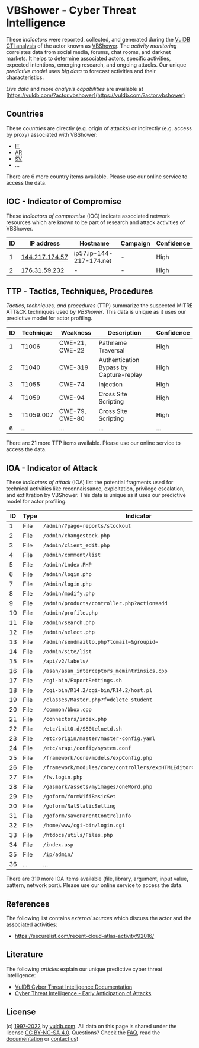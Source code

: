 # VBShower - Cyber Threat Intelligence

These _indicators_ were reported, collected, and generated during the [VulDB CTI analysis](https://vuldb.com/?kb.cti) of the actor known as [VBShower](https://vuldb.com/?actor.vbshower). The _activity monitoring_ correlates data from social media, forums, chat rooms, and darknet markets. It helps to determine associated actors, specific activities, expected intentions, emerging research, and ongoing attacks. Our unique _predictive model_ uses _big data_ to forecast activities and their characteristics.

_Live data_ and more _analysis capabilities_ are available at [https://vuldb.com/?actor.vbshower](https://vuldb.com/?actor.vbshower)

## Countries

These _countries_ are directly (e.g. origin of attacks) or indirectly (e.g. access by proxy) associated with VBShower:

* [IT](https://vuldb.com/?country.it)
* [AR](https://vuldb.com/?country.ar)
* [SV](https://vuldb.com/?country.sv)
* ...

There are 6 more country items available. Please use our online service to access the data.

## IOC - Indicator of Compromise

These _indicators of compromise_ (IOC) indicate associated network resources which are known to be part of research and attack activities of VBShower.

ID | IP address | Hostname | Campaign | Confidence
-- | ---------- | -------- | -------- | ----------
1 | [144.217.174.57](https://vuldb.com/?ip.144.217.174.57) | ip57.ip-144-217-174.net | - | High
2 | [176.31.59.232](https://vuldb.com/?ip.176.31.59.232) | - | - | High

## TTP - Tactics, Techniques, Procedures

_Tactics, techniques, and procedures_ (TTP) summarize the suspected MITRE ATT&CK techniques used by _VBShower_. This data is unique as it uses our predictive model for actor profiling.

ID | Technique | Weakness | Description | Confidence
-- | --------- | -------- | ----------- | ----------
1 | T1006 | CWE-21, CWE-22 | Pathname Traversal | High
2 | T1040 | CWE-319 | Authentication Bypass by Capture-replay | High
3 | T1055 | CWE-74 | Injection | High
4 | T1059 | CWE-94 | Cross Site Scripting | High
5 | T1059.007 | CWE-79, CWE-80 | Cross Site Scripting | High
6 | ... | ... | ... | ...

There are 21 more TTP items available. Please use our online service to access the data.

## IOA - Indicator of Attack

These _indicators of attack_ (IOA) list the potential fragments used for technical activities like reconnaissance, exploitation, privilege escalation, and exfiltration by VBShower. This data is unique as it uses our predictive model for actor profiling.

ID | Type | Indicator | Confidence
-- | ---- | --------- | ----------
1 | File | `/admin/?page=reports/stockout` | High
2 | File | `/admin/changestock.php` | High
3 | File | `/admin/client_edit.php` | High
4 | File | `/admin/comment/list` | High
5 | File | `/admin/index.PHP` | High
6 | File | `/admin/login.php` | High
7 | File | `/Admin/login.php` | High
8 | File | `/admin/modify.php` | High
9 | File | `/admin/products/controller.php?action=add` | High
10 | File | `/admin/profile.php` | High
11 | File | `/admin/search.php` | High
12 | File | `/admin/select.php` | High
13 | File | `/admin/sendmailto.php?tomail=&groupid=` | High
14 | File | `/admin/site/list` | High
15 | File | `/api/v2/labels/` | High
16 | File | `/asan/asan_interceptors_memintrinsics.cpp` | High
17 | File | `/cgi-bin/ExportSettings.sh` | High
18 | File | `/cgi-bin/R14.2/cgi-bin/R14.2/host.pl` | High
19 | File | `/classes/Master.php?f=delete_student` | High
20 | File | `/common/bbox.cpp` | High
21 | File | `/connectors/index.php` | High
22 | File | `/etc/init0.d/S80telnetd.sh` | High
23 | File | `/etc/origin/master/master-config.yaml` | High
24 | File | `/etc/srapi/config/system.conf` | High
25 | File | `/framework/core/models/expConfig.php` | High
26 | File | `/framework/modules/core/controllers/expHTMLEditorController.php` | High
27 | File | `/fw.login.php` | High
28 | File | `/gasmark/assets/myimages/oneWord.php` | High
29 | File | `/goform/formWifiBasicSet` | High
30 | File | `/goform/NatStaticSetting` | High
31 | File | `/goform/saveParentControlInfo` | High
32 | File | `/home/www/cgi-bin/login.cgi` | High
33 | File | `/htdocs/utils/Files.php` | High
34 | File | `/index.asp` | Medium
35 | File | `/ip/admin/` | Medium
36 | ... | ... | ...

There are 310 more IOA items available (file, library, argument, input value, pattern, network port). Please use our online service to access the data.

## References

The following list contains _external sources_ which discuss the actor and the associated activities:

* https://securelist.com/recent-cloud-atlas-activity/92016/

## Literature

The following _articles_ explain our unique predictive cyber threat intelligence:

* [VulDB Cyber Threat Intelligence Documentation](https://vuldb.com/?kb.cti)
* [Cyber Threat Intelligence - Early Anticipation of Attacks](https://www.scip.ch/en/?labs.20201022)

## License

(c) [1997-2022](https://vuldb.com/?kb.changelog) by [vuldb.com](https://vuldb.com/?kb.about). All data on this page is shared under the license [CC BY-NC-SA 4.0](https://creativecommons.org/licenses/by-nc-sa/4.0/). Questions? Check the [FAQ](https://vuldb.com/?kb.faq), read the [documentation](https://vuldb.com/?kb) or [contact us](https://vuldb.com/?contact)!
